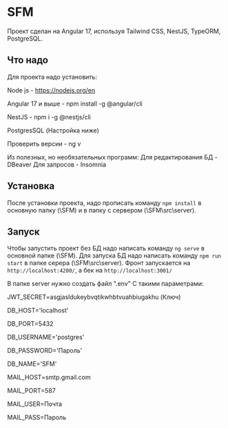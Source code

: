 # SFM

Проект сделан на Angular 17, используя Tailwind CSS, NestJS, TypeORM, PostgreSQL.

## Что надо

Для проекта надо установить:

Node js - https://nodejs.org/en

Angular 17 и выше - npm install -g @angular/cli

NestJS - npm i -g @nestjs/cli

PostgresSQL (Настройка ниже)

Проверить версии - ng v

Из полезных, но необязательных программ:
Для редактирования БД - DBeaver
Для запросов - Insomnia

## Установка

После установки проекта, надо прописать команду `npm install` в основную папку (\SFM) и в папку с сервером (\SFM\src\server).

## Запуск

Чтобы запустить проект без БД надо написать команду `ng serve` в основной папке (\SFM).
Для запуска БД надо написать команду `npm run start` в папке серера (\SFM\src\server).
Фронт запускается на `http://localhost:4200/`, а бек на `http://localhost:3001/`

В папке server нужно создать файл ".еnv" С такими параметрами:

JWT_SECRET=asgjasldukeybvqtikwhbtvuahbiugakhu (Ключ)

DB_HOST='localhost'

DB_PORT=5432

DB_USERNAME='postgres'

DB_PASSWORD='Пароль'

DB_NAME='SFM'

MAIL_HOST=smtp.gmail.com

MAIL_PORT=587

MAIL_USER=Почта

MAIL_PASS=Пароль


